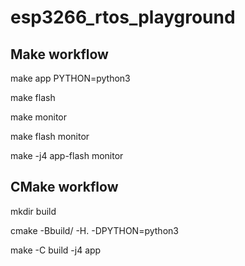 # esp3266_rtos_playground

## Make workflow
make app PYTHON=python3

make flash

make monitor

make flash monitor

make -j4 app-flash monitor

## CMake workflow
mkdir build

cmake -Bbuild/ -H. -DPYTHON=python3

make -C build -j4 app
